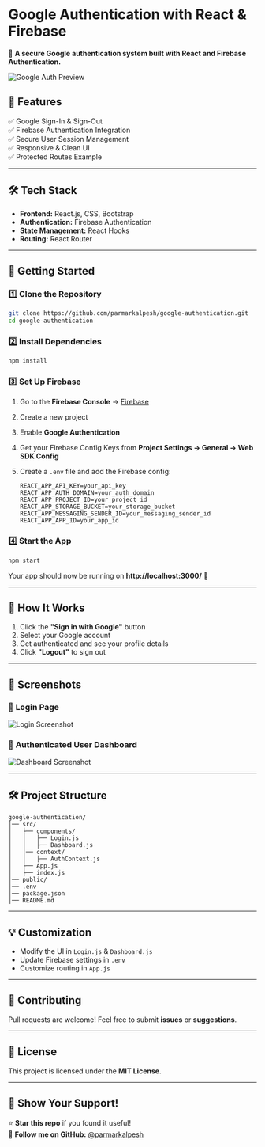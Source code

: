# **Google Authentication with React & Firebase**  
🚀 **A secure Google authentication system built with React and Firebase Authentication.**  

![Google Auth Preview](https://via.placeholder.com/1200x600?text=Google+Auth+Preview)  

## 📌 **Features**  
✅ Google Sign-In & Sign-Out  
✅ Firebase Authentication Integration  
✅ Secure User Session Management  
✅ Responsive & Clean UI  
✅ Protected Routes Example  

---

## 🛠 **Tech Stack**  
- **Frontend:** React.js, CSS, Bootstrap  
- **Authentication:** Firebase Authentication  
- **State Management:** React Hooks  
- **Routing:** React Router  

---

## 🚀 **Getting Started**  

### **1️⃣ Clone the Repository**
```bash
git clone https://github.com/parmarkalpesh/google-authentication.git
cd google-authentication
```

### **2️⃣ Install Dependencies**
```bash
npm install
```

### **3️⃣ Set Up Firebase**
1. Go to the **Firebase Console** → [Firebase](https://console.firebase.google.com/)  
2. Create a new project  
3. Enable **Google Authentication**  
4. Get your Firebase Config Keys from **Project Settings → General → Web SDK Config**  
5. Create a `.env` file and add the Firebase config:  

   ```env
   REACT_APP_API_KEY=your_api_key
   REACT_APP_AUTH_DOMAIN=your_auth_domain
   REACT_APP_PROJECT_ID=your_project_id
   REACT_APP_STORAGE_BUCKET=your_storage_bucket
   REACT_APP_MESSAGING_SENDER_ID=your_messaging_sender_id
   REACT_APP_APP_ID=your_app_id
   ```

### **4️⃣ Start the App**
```bash
npm start
```
Your app should now be running on **http://localhost:3000/** 🎉  

---

## 🔑 **How It Works**
1. Click the **"Sign in with Google"** button  
2. Select your Google account  
3. Get authenticated and see your profile details  
4. Click **"Logout"** to sign out  

---

## 📸 **Screenshots**
### 🔹 **Login Page**  
![Login Screenshot](https://via.placeholder.com/800x400?text=Login+Page)  

### 🔹 **Authenticated User Dashboard**  
![Dashboard Screenshot](https://via.placeholder.com/800x400?text=User+Dashboard)  

---

## 🛠 **Project Structure**
```
google-authentication/
│── src/
│   ├── components/
│   │   ├── Login.js
│   │   ├── Dashboard.js
│   │── context/
│   │   ├── AuthContext.js
│   ├── App.js
│   ├── index.js
│── public/
│── .env
│── package.json
│── README.md
```

---

## 💡 **Customization**
- Modify the UI in `Login.js` & `Dashboard.js`
- Update Firebase settings in `.env`
- Customize routing in `App.js`

---

## 🤝 **Contributing**
Pull requests are welcome! Feel free to submit **issues** or **suggestions**.  

---

## 📜 **License**
This project is licensed under the **MIT License**.  

---

## 🌟 **Show Your Support!**  
⭐ **Star this repo** if you found it useful!  
📌 **Follow me on GitHub:** [@parmarkalpesh](https://github.com/parmarkalpesh)  
